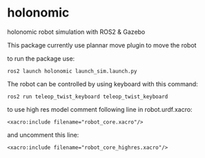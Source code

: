 # holonomic
holonomic robot simulation with ROS2 &amp; Gazebo  
  
This package currently use plannar move plugin to move the robot  

to run the package use:  
```
ros2 launch holonomic launch_sim.launch.py
```
The robot can be controlled by using keyboard with this command:
```
ros2 run teleop_twist_keyboard teleop_twist_keyboard
```
  
  
  
to use high res model comment following line in robot.urdf.xacro:
```
<xacro:include filename="robot_core.xacro"/>
```
and uncomment this line:
```
<xacro:include filename="robot_core_highres.xacro"/>
```
